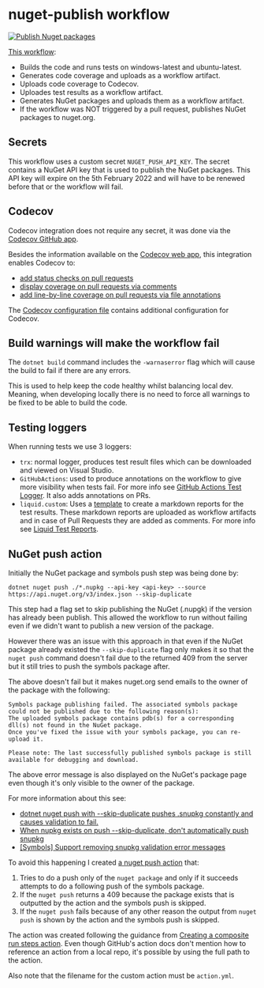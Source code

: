 # nuget-publish workflow

[![Publish Nuget packages](https://github.com/edumserrano/dotnet-sdk-extensions/actions/workflows/nuget-publish.yml/badge.svg)](https://github.com/edumserrano/dotnet-sdk-extensions/actions/workflows/nuget-publish.yml)

[This workflow](/.github/workflows/nuget-publish.yml):

- Builds the code and runs tests on windows-latest and ubuntu-latest.
- Generates code coverage and uploads as a workflow artifact.
- Uploads code coverage to Codecov.
- Uploades test results as a workflow artifact.
- Generates NuGet packages and uploads them as a workflow artifact.
- If the workflow was NOT triggered by a pull request, publishes NuGet packages to nuget.org.

## Secrets

This workflow uses a custom secret `NUGET_PUSH_API_KEY`. The secret contains a NuGet API key that is used to publish the NuGet packages. This API key will expire on the 5th February 2022 and will have to be renewed before that or the workflow will fail.

## Codecov

Codecov integration does not require any secret, it was done via the [Codecov GitHub app](https://github.com/apps/codecov).

Besides the information available on the [Codecov web app](https://app.codecov.io/gh/edumserrano/dotnet-sdk-extensions), this integration enables Codecov to:

- [add status checks on pull requests](https://docs.codecov.com/docs/commit-status)
- [display coverage on pull requests via comments](https://docs.codecov.com/docs/pull-request-comments)
- [add line-by-line coverage on pull requests via file annotations](https://docs.codecov.com/docs/github-checks)

The [Codecov configuration file](/.github/codecov.yml) contains additional configuration for Codecov.

## Build warnings will make the workflow fail

The `dotnet build` command includes the `-warnaserror` flag which will cause the build to fail if there are any errors.

This is used to help keep the code healthy whilst balancing local dev. Meaning, when developing locally there is no need to force all warnings to be fixed to be able to build the code.

## Testing loggers

When running tests we use 3 loggers:

- `trx`: normal logger, produces test result files which can be downloaded and viewed on Visual Studio.
- `GitHubActions`: used to produce annotations on the workflow to give more visibility when tests fail. For more info see [GitHub Actions Test Logger](https://github.com/Tyrrrz/GitHubActionsTestLogger). It also adds annotations on PRs.
- `liquid.custom`: Uses a [template](/tests/liquid-test-logger-template.md) to create a markdown reports for the test results. These markdown reports are uploaded as workflow artifacts and in case of Pull Requests they are added as comments. For more info see [Liquid Test Reports](https://github.com/kurtmkurtm/LiquidTestReports).

## NuGet push action

Initially the NuGet package and symbols push step was being done by:

```
dotnet nuget push ./*.nupkg --api-key <api-key> --source https://api.nuget.org/v3/index.json --skip-duplicate
```

This step had a flag set to skip publishing the NuGet (.nupgk) if the version has already been publish. This allowed the workflow to run without failing even if we didn't want to publish a new version of the package.

However there was an issue with this approach in that even if the NuGet package already existed the `--skip-duplicate` flag only makes it so that the `nuget push` command doesn't fail due to the returned 409 from the server but it still tries to push the symbols package after.

The above doesn't fail but it makes nuget.org send emails to the owner of the package with the following:

```
Symbols package publishing failed. The associated symbols package could not be published due to the following reason(s):
The uploaded symbols package contains pdb(s) for a corresponding dll(s) not found in the NuGet package.
Once you've fixed the issue with your symbols package, you can re-upload it.

Please note: The last successfully published symbols package is still available for debugging and download.
```

The above error message is also displayed on the NuGet's package page even though it's only visible to the owner of the package.

For more information about this see:

- [dotnet nuget push with --skip-duplicate pushes .snupkg constantly and causes validation to fail.](https://github.com/NuGet/Home/issues/10475)
- [When nupkg exists on push --skip-duplicate, don't automatically push snupkg](https://github.com/NuGet/Home/issues/9647)
- [[Symbols] Support removing snupkg validation error messages](https://github.com/NuGet/NuGetGallery/issues/8036)

To avoid this happening I created [a nuget push action](/.github/actions/nuget-push/action.yml) that:

1. Tries to do a push only of the `nuget package` and only if it succeeds attempts to do a following push of the symbols package.
2. If the `nuget push` returns a 409 because the package exists that is outputted by the action and the symbols push is skipped.
3. If the `nuget push` fails because of any other reason the output from `nuget push` is shown by the action and the symbols push is skipped.

The action was created following the guidance from [Creating a composite run steps action](https://docs.github.com/en/actions/creating-actions/creating-a-composite-run-steps-action). Even though GitHub's action docs don't mention how to reference an action from a local repo, it's possible by using the full path to the action.

Also note that the filename for the custom action must be `action.yml`.

